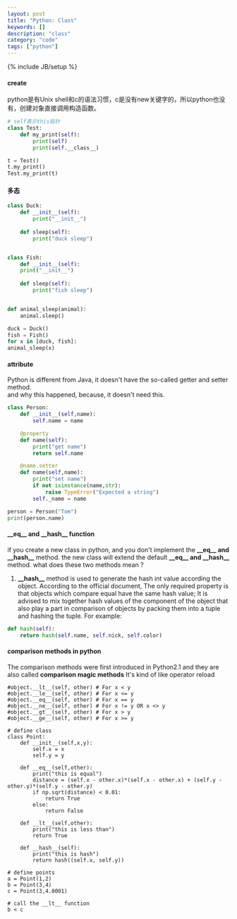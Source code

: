 ```yaml
---
layout: post
title: "Python: Class"
keywords: []
description: "class"
category: "code"
tags: ["python"]
---
```

{% include JB/setup %}




#### create

python是有Unix shell和c的语法习惯，c是没有new关键字的，所以python也没有，创建对象直接调用构造函数。

```python
# self表示this指针
class Test:
    def my_print(self):
        print(self)
        print(self.__class__)

t = Test()
t.my_print()
Test.my_print(t)

```

#### 多态

```python
class Duck:
    def __init__(self):
	    print("__init__")
 
    def sleep(self):
        print("duck sleep")


class Fish:
    def __init__(self):
    print("__init__")
									        
    def sleep(self):
        print("fish sleep")


def animal_sleep(animal):
    animal.sleep()

duck = Duck()
fish = Fish()
for x in [duck, fish]:
animal_sleep(x)
```


#### attribute

Python is different from Java, it doesn't have the so-called getter and setter method. <br />
and why this happened, because, it doesn't need this.


```python
class Person:
    def __init__(self,name):
        self.name = name

    @property
    def name(self):
        print("get name")
        return self.name

    @name.setter
    def name(self,name):
        print("set name")
        if not isinstance(name,str):
            raise TypeError("Expected a string")
        self._name = name

person = Person("Tom")
print(person.name)
```


#### \_\_eq\_\_ and \_\_hash\_\_ function

if you create a new class in python, and you don't implement the **\_\_eq\_\_ and \_\_hash\_\_** method.
the new class will extend the default  **\_\_eq\_\_ and \_\_hash\_\_** method. what does these two methods
mean ?

1. **\_\_hash\_\_** method is used to generate the hash int value according the object.
According to the official document, The only required property is that objects which compare equal have the same hash value;
It is advised to mix together hash values of the component of the object that also play a part in comparison of objects by packing
them into a tuple and hashing the tuple. For example:

```python
def hash(self):
    return hash(self.name, self.nick, self.color)
```

#### comparison methods in python
The comparison methods were first introduced in Python2.1 and they are also called **comparison magic methods**
It's kind of like operator reload

```python3
#object.__lt__(self, other) # For x < y
#object.__le__(self, other) # For x <= y
#object.__eq__(self, other) # For x == y
#object.__ne__(self, other) # For x != y OR x <> y
#object.__gt__(self, other) # For x > y
#object.__ge__(self, other) # For x >= y

# define class
class Point:
    def __init__(self,x,y):
        self.x = x
        self.y = y
        
    def __eq__(self,other):
        print("this is equal")
        distance = (self.x - other.x)*(self.x - other.x) + (self.y - other.y)*(self.y - other.y)
        if np.sqrt(distance) < 0.01:
            return True
        else:
            return False
        
    def __lt__(self,other):
        print("this is less than")
        return True
        
    def __hash__(self):
        print("this is hash")
        return hash((self.x, self.y))

# define points
a = Point(1,2)
b = Point(3,4)
c = Point(3,4.0001)

# call the __lt__ function
b < c
```






